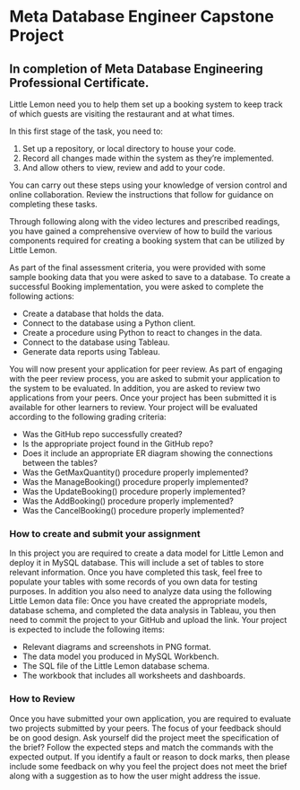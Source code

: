 <h1> Meta Database Engineer Capstone Project</h1>
<h2>In completion of Meta Database Engineering Professional Certificate.</h2>
<p>Little Lemon need you to help them set up a booking system to keep track of which guests are visiting the restaurant and at what times.</p>
In this first stage of the task, you need to:
<ol>
<li>Set up a repository, or local directory to house your code.</li>
<li>Record all changes made within the system as they’re implemented.</li>
<li>And allow others to view, review and add to your code.</li>
</ol>
<p></p>You can carry out these steps using your knowledge of version control and online collaboration. Review the instructions that follow for guidance on completing these tasks.</p>
<p>
Through following along with the video lectures and prescribed readings, you have gained a comprehensive overview of how to build the various components required for creating a booking system that can be utilized by Little Lemon.</p>
<p>
As part of the final assessment criteria, you were provided with some sample booking data that you were asked to save to a database. To create a successful Booking implementation, you were asked to complete the following actions:

<ul>
<li>Create a database that holds the data.</li>

<li>Connect to the database using a Python client.</li>

<li>Create a procedure using Python to react to changes in the data.</li>

<li>Connect to the database using Tableau.</li>

<li>Generate data reports using Tableau.</li>
</ul>
</p>

<p>You will now present your application for peer review. As part of engaging with the peer review process, you are asked to submit your application to the system to be evaluated. In addition, you are asked to review two applications from your peers.
Once your project has been submitted it is available for other learners to review.
Your project will be evaluated according to the following grading criteria: 
<ul>
<li>Was the GitHub repo successfully created?</li>
<li>Is the appropriate project found in the GitHub repo?</li>
<li>Does it include an appropriate ER diagram showing the connections between the tables?</li>
<li>Was the GetMaxQuantity() procedure properly implemented?</li>
<li>Was the ManageBooking() procedure properly implemented?</li>
<li>Was the UpdateBooking() procedure properly implemented?</li>
<li>Was the AddBooking() procedure properly implemented?</li>
<li>Was the CancelBooking() procedure properly implemented?</li>
</ul>
</p>
<h3>How to create and submit your assignment</h3>
<p>
In this project you are required to create a data model for Little Lemon and deploy it in MySQL database. This will include a set of tables to store relevant information. Once you have completed this task, feel free to populate your tables with some records of you own data for testing purposes.
In addition you also need to analyze data using the following Little Lemon data file:
Once you have created the appropriate models, database schema, and completed the data analysis in Tableau, you then need to commit the project to your GitHub and upload the link.</li>
Your project is expected to include the following items:
<ul>
<li>Relevant diagrams and screenshots in PNG format.</li>

<li>The data model you produced in MySQL Workbench.</li>

<li>The SQL file of the Little Lemon database schema.</li>

<li>The workbook that includes all worksheets and dashboards.</li>
</ul>
</p>

<h3>How to Review</h3>
<p>Once you have submitted your own application, you are required to evaluate two projects submitted by your peers.
The focus of your feedback should be on good design. Ask yourself did the project meet the specification of the brief? 
Follow the expected steps and match the commands with the expected output. If you identify a fault or reason to dock marks, then please include some feedback on why you feel the project does not meet the brief along with a suggestion as to how the user might address the issue.</p>
